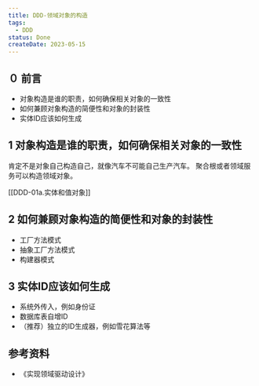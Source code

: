```yaml
---
title: DDD-领域对象的构造
tags:
  - DDD
status: Done
createDate: 2023-05-15
---
```


## ０ 前言

- 对象构造是谁的职责，如何确保相关对象的一致性
- 如何兼顾对象构造的简便性和对象的封装性
- 实体ID应该如何生成

## 1 对象构造是谁的职责，如何确保相关对象的一致性

肯定不是对象自己构造自己，就像汽车不可能自己生产汽车。
聚合根或者领域服务可以构造领域对象。

[[DDD-01a.实体和值对象]]

## 2 如何兼顾对象构造的简便性和对象的封装性

  - 工厂方法模式
  - 抽象工厂方法模式
  - 构建器模式

## 3 实体ID应该如何生成

- 系统外传入，例如身份证
- 数据库表自增ID
- （推荐）独立的ID生成器，例如雪花算法等

## 参考资料

- 《实现领域驱动设计》


